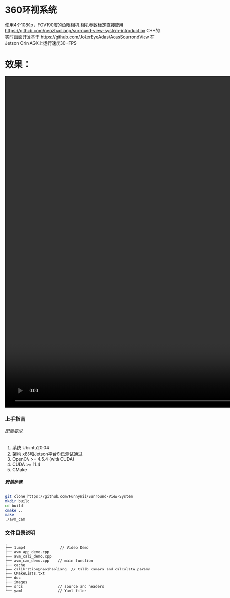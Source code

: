 # 360环视系统

使用4个1080p，FOV190度的鱼眼相机
相机参数标定直接使用 https://github.com/neozhaoliang/surround-view-system-introduction
C++的实时画面开发基于 https://github.com/JokerEyeAdas/AdasSourrondView
在Jetson Orin AGX上运行速度30+FPS

# 效果：
<video width="1920" height="1080" controls>
  <source src="[https://github.com/FunnyWii/Surround-View-System/blob/main/1.mp4](https://github.com/FunnyWii/Surround-View-System/blob/main/1.mp4)" type="video/mp4">
</video>


### 上手指南

###### 配置要求

1. 系统 Ubuntu20.04
2. 架构 x86和Jetson平台均已测试通过
3. OpenCV >= 4.5.4 (with CUDA)
4. CUDA >= 11.4
5. CMake

###### **安装步骤**

```sh
git clone https://github.com/FunnyWii/Surround-View-System
mkdir build
cd build
cmake ..
make
./avm_cam
```

### 文件目录说明

```
.
├── 1.mp4                // Video Demo
├── avm_app_demo.cpp     
├── avm_cali_demo.cpp
├── avm_cam_demo.cpp    // main function
├── cache
├── calibration@neozhaoliang  // Calib camera and calculate params 
├── CMakeLists.txt      
├── doc            
├── images
├── srcs                // source and headers
└── yaml                // Yaml files
```

